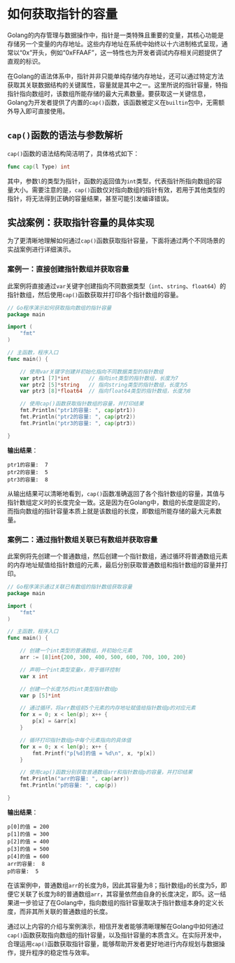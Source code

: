# 如何获取指针的容量
Golang的内存管理与数据操作中，指针是一类特殊且重要的变量，其核心功能是存储另一个变量的内存地址。这些内存地址在系统中始终以十六进制格式呈现，通常以“0x”开头，例如“0xFFAAF”，这一特性也为开发者调试内存相关问题提供了直观的标识。

在Golang的语法体系中，指针并非只能单纯存储内存地址，还可以通过特定方法获取其关联数据结构的关键属性，容量就是其中之一。这里所说的指针容量，特指指针指向数组时，该数组所能存储的最大元素数量。要获取这一关键信息，Golang为开发者提供了内置的`cap()`函数，该函数被定义在`builtin`包中，无需额外导入即可直接使用。

## `cap()`函数的语法与参数解析
`cap()`函数的语法结构简洁明了，具体格式如下：
```go
func cap(l Type) int
```
其中，参数`l`的类型为指针，函数的返回值为`int`类型，代表指针所指向数组的容量大小。需要注意的是，`cap()`函数仅对指向数组的指针有效，若用于其他类型的指针，将无法得到正确的容量结果，甚至可能引发编译错误。

## 实战案例：获取指针容量的具体实现
为了更清晰地理解如何通过`cap()`函数获取指针容量，下面将通过两个不同场景的实战案例进行详细演示。

### 案例一：直接创建指针数组并获取容量
此案例将直接通过`var`关键字创建指向不同数据类型（`int`、`string`、`float64`）的指针数组，然后使用`cap()`函数获取并打印各个指针数组的容量。
```go
// Go程序演示如何获取指向数组的指针容量
package main

import (
    "fmt"
)

// 主函数，程序入口
func main() {

    // 使用var关键字创建并初始化指向不同数据类型的指针数组
    var ptr1 [7]*int      // 指向int类型的指针数组，长度为7
    var ptr2 [5]*string   // 指向string类型的指针数组，长度为5
    var ptr3 [8]*float64  // 指向float64类型的指针数组，长度为8

    // 使用cap()函数获取指针数组的容量，并打印结果
    fmt.Println("ptr1的容量: ", cap(ptr1))
    fmt.Println("ptr2的容量: ", cap(ptr2))
    fmt.Println("ptr3的容量: ", cap(ptr3))

}
```
**输出结果**：
```
ptr1的容量:  7
ptr2的容量:  5
ptr3的容量:  8
```
从输出结果可以清晰地看到，`cap()`函数准确返回了各个指针数组的容量，其值与指针数组定义时的长度完全一致。这是因为在Golang中，数组的长度是固定的，而指向数组的指针容量本质上就是该数组的长度，即数组所能存储的最大元素数量。

### 案例二：通过指针数组关联已有数组并获取容量
此案例将先创建一个普通数组，然后创建一个指针数组，通过循环将普通数组元素的内存地址赋值给指针数组的元素，最后分别获取普通数组和指针数组的容量并打印。
```go
// Go程序演示通过关联已有数组的指针数组获取容量
package main

import (
    "fmt"
)

// 主函数，程序入口
func main() {

    // 创建一个int类型的普通数组，并初始化元素
    arr := [8]int{200, 300, 400, 500, 600, 700, 100, 200}

    // 声明一个int类型变量x，用于循环控制
    var x int

    // 创建一个长度为5的int类型指针数组p
    var p [5]*int

    // 通过循环，将arr数组前5个元素的内存地址赋值给指针数组p的对应元素
    for x = 0; x < len(p); x++ {
        p[x] = &arr[x]
    }

    // 循环打印指针数组p中每个元素指向的具体值
    for x = 0; x < len(p); x++ {
        fmt.Printf("p[%d]的值 = %d\n", x, *p[x])
    }

    // 使用cap()函数分别获取普通数组arr和指针数组p的容量，并打印结果
    fmt.Println("arr的容量: ", cap(arr))
    fmt.Println("p的容量: ", cap(p))

}
```
**输出结果**：
```
p[0]的值 = 200
p[1]的值 = 300
p[2]的值 = 400
p[3]的值 = 500
p[4]的值 = 600
arr的容量:  8
p的容量:  5
```
在该案例中，普通数组`arr`的长度为8，因此其容量为8；指针数组`p`的长度为5，即便它关联了长度为8的普通数组`arr`，其容量依然由自身的长度决定，即5。这一结果进一步验证了在Golang中，指向数组的指针容量取决于指针数组本身的定义长度，而非其所关联的普通数组的长度。

通过以上内容的介绍与案例演示，相信开发者能够清晰理解在Golang中如何通过`cap()`函数获取指向数组的指针容量，以及指针容量的本质含义。在实际开发中，合理运用`cap()`函数获取指针容量，能够帮助开发者更好地进行内存规划与数据操作，提升程序的稳定性与效率。